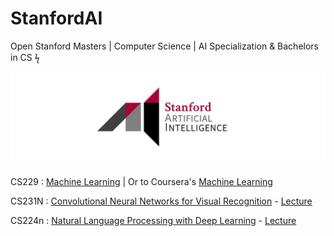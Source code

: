 # StanfordAI
Open Stanford Masters | Computer Science | AI Specialization &amp; Bachelors in CS ϟ

<img src = "https://github.com/SKKSaikia/StanfordAI/blob/master/images/main/ai_stanford.jpg">

CS229 : [Machine Learning](http://cs229.stanford.edu/) | Or to Coursera's [Machine Learning](https://www.coursera.org/learn/machine-learning)

CS231N : [Convolutional Neural Networks for Visual Recognition](http://cs231n.stanford.edu/) - [Lecture](https://www.youtube.com/watch?v=vT1JzLTH4G4&list=PL3FW7Lu3i5JvHM8ljYj-zLfQRF3EO8sYv)

CS224n : [Natural Language Processing with Deep Learning](http://web.stanford.edu/class/cs224n/) - [Lecture](https://www.youtube.com/watch?v=OQQ-W_63UgQ&list=PL3FW7Lu3i5Jsnh1rnUwq_TcylNr7EkRe6)


